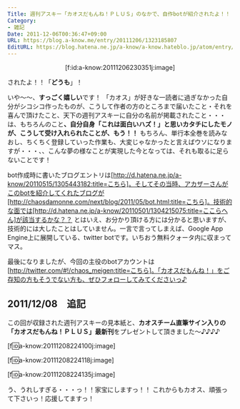 ```yaml
---
Title: 週刊アスキー「カオスだもんね！ＰＬＵＳ」のなかで、自作botが紹介されたよ！！
Category:
- 雑記
Date: 2011-12-06T00:36:47+09:00
URL: https://blog.a-know.me/entry/20111206/1323185807
EditURL: https://blog.hatena.ne.jp/a-know/a-know.hateblo.jp/atom/entry/12921228815727979379
---
```


<div align=center>[f:id:a-know:20111206230351j:image]</div>


されたよ！！「<span class="deco" style="font-weight:bold;">どうも</span>」！


いや〜〜、<span class="deco" style="font-weight:bold;">すっごく嬉しい</span>です！
「カオス」が好きな一読者に過ぎなかった自分がシコシコ作ったものが、こうして作者の方のところまで届いたこと・それを喜んで頂けたこと、天下の週刊アスキーに自分の名前が掲載されたこと・・・は、もちろんのこと<span class="deco" style="font-weight:bold;">、自分自身「これは面白いハズ！」と思いカタチにしたモノが、こうして受け入れられたことが、もう！！</span>
もちろん、単行本全巻を読みなおし、ちくちく登録していった作業も、大変じゃなかったと言えばウソになりますが・・・、、こんな夢の様なことが実現した今となっては、それも取るに足らないことです！


bot作成時に書いたブログエントリは[http://d.hatena.ne.jp/a-know/20110515/1305443182:title=こちら]。そしてその当時、アカザーさんがこのbotを紹介してくれたブログが[http://chaosdamonne.com/next/blog/2011/05/bot.html:title=こちら]。技術的な面では[http://d.hatena.ne.jp/a-know/20110501/1304215075:title=ここらへん]が該当するかな？？
とはいえ、お分かり頂ける方には分かると思いますが、技術的には大したことはしていません。一言で言ってしまえば、Google App Engine上に展開している、twitter botです。いちおう無料クォータ内に収まってマス。


最後になりましたが、今回の主役のbotアカウントは[http://twitter.com/#!/chaos_meigen:title=こちら]。「カオスだもんね！」をご存知の方もそうでない方も、ぜひフォローしてみてくださいっ♪



## 2011/12/08　追記

この回が収録された週刊アスキーの見本紙と、<span class="deco" style="font-weight:bold;">カオスチーム直筆サイン入りの「カオスだもんね！ＰＬＵＳ」最新刊</span>をプレゼントして頂きました〜♪♪♪♪


[f:id:a-know:20111208224100j:image]

[f:id:a-know:20111208224118j:image]

[f:id:a-know:20111208224135j:image]



う、うれしすぎる・・・っ！！家宝にしますっ！！
これからもカオス、頑張って下さいっ！応援してますっ！


<script src="https://moshi-moshi.moshimo.works/moshimoshi/a_know_blog/20111206-1323185807?title=%E9%80%B1%E5%88%8A%E3%82%A2%E3%82%B9%E3%82%AD%E3%83%BC%E3%80%8C%E3%82%AB%E3%82%AA%E3%82%B9%E3%81%A0%E3%82%82%E3%82%93%E3%81%AD%EF%BC%81%EF%BC%B0%EF%BC%AC%EF%BC%B5%EF%BC%B3%E3%80%8D%E3%81%AE%E3%81%AA%E3%81%8B%E3%81%A7%E3%80%81%E8%87%AA%E4%BD%9Cbot%E3%81%8C%E7%B4%B9%E4%BB%8B%E3%81%95%E3%82%8C%E3%81%9F%E3%82%88%EF%BC%81%EF%BC%81"></script>
